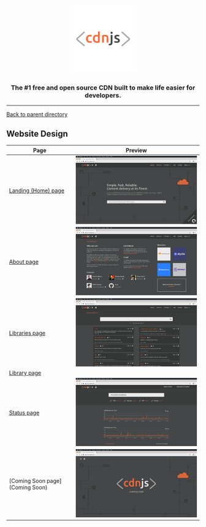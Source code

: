 <h1 align="center">
    <a href="https://cdnjs.com"><img src="https://raw.githubusercontent.com/cdnjs/brand/master/logo/standard/dark-512.png" width="175px" alt="< cdnjs >"></a>
</h1>
 
<h3 align="center">The #1 free and open source CDN built to make life easier for developers.</h3>

---

[Back to parent directory](..)

## Website Design

| Page | Preview |
|------|---------|
| [Landing (Home) page](Landing) | <img src="https://github.com/cdnjs/brand/blob/master/website/Landing/Landing.png?raw=true" width="512" alt=""/> |
| [About page](About) | <img src="https://github.com/cdnjs/brand/blob/master/website/About/About.png?raw=true" width="512" alt=""/> |
| [Libraries page](Libraries) | <img src="https://github.com/cdnjs/brand/blob/master/website/Libraries/Libraries.png?raw=true" width="512" alt=""/> |
| [Library page](Library) | <img src="https://github.com/cdnjs/brand/blob/master/website/Library/Library_redux_Has_Tutorials.png?raw=true" width="512" alt=""/> |
| [Status page](Status) | <img src="https://github.com/cdnjs/brand/blob/master/website/Status/Status.png?raw=true" width="512" alt=""/> |
| [Coming Soon page](Coming Soon) | <img src="https://github.com/cdnjs/brand/blob/master/website/Coming Soon/Coming_Soon.png?raw=true" width="512" alt=""/> |